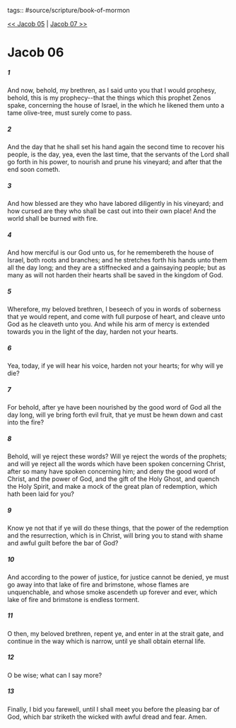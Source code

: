 tags:: #source/scripture/book-of-mormon

[<< Jacob 05](/book-of-mormon/03_Jacob/Jacob_05.md) | [Jacob 07 >>](/book-of-mormon/03_Jacob/Jacob_07.md)

# Jacob 06

##### 1

And now, behold, my brethren, as I said unto you that I would prophesy, behold, this is my prophecy--that the things which this prophet Zenos spake, concerning the house of Israel, in the which he likened them unto a tame olive-tree, must surely come to pass.

##### 2

And the day that he shall set his hand again the second time to recover his people, is the day, yea, even the last time, that the servants of the Lord shall go forth in his power, to nourish and prune his vineyard; and after that the end soon cometh.

##### 3

And how blessed are they who have labored diligently in his vineyard; and how cursed are they who shall be cast out into their own place! And the world shall be burned with fire.

##### 4

And how merciful is our God unto us, for he remembereth the house of Israel, both roots and branches; and he stretches forth his hands unto them all the day long; and they are a stiffnecked and a gainsaying people; but as many as will not harden their hearts shall be saved in the kingdom of God.

##### 5

Wherefore, my beloved brethren, I beseech of you in words of soberness that ye would repent, and come with full purpose of heart, and cleave unto God as he cleaveth unto you. And while his arm of mercy is extended towards you in the light of the day, harden not your hearts.

##### 6

Yea, today, if ye will hear his voice, harden not your hearts; for why will ye die?

##### 7

For behold, after ye have been nourished by the good word of God all the day long, will ye bring forth evil fruit, that ye must be hewn down and cast into the fire?

##### 8

Behold, will ye reject these words? Will ye reject the words of the prophets; and will ye reject all the words which have been spoken concerning Christ, after so many have spoken concerning him; and deny the good word of Christ, and the power of God, and the gift of the Holy Ghost, and quench the Holy Spirit, and make a mock of the great plan of redemption, which hath been laid for you?

##### 9

Know ye not that if ye will do these things, that the power of the redemption and the resurrection, which is in Christ, will bring you to stand with shame and awful guilt before the bar of God?

##### 10

And according to the power of justice, for justice cannot be denied, ye must go away into that lake of fire and brimstone, whose flames are unquenchable, and whose smoke ascendeth up forever and ever, which lake of fire and brimstone is endless torment.

##### 11

O then, my beloved brethren, repent ye, and enter in at the strait gate, and continue in the way which is narrow, until ye shall obtain eternal life.

##### 12

O be wise; what can I say more?

##### 13

Finally, I bid you farewell, until I shall meet you before the pleasing bar of God, which bar striketh the wicked with awful dread and fear. Amen.
